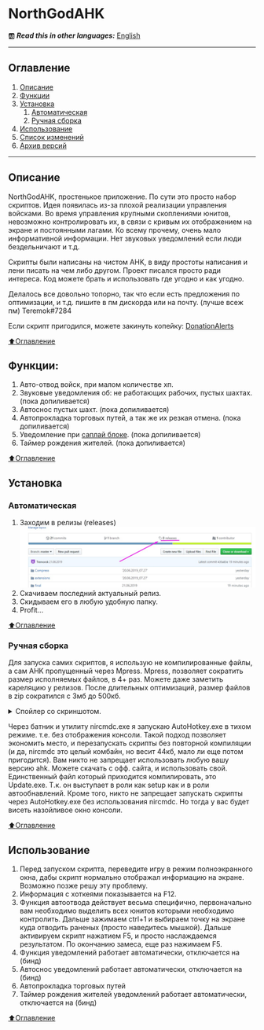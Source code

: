 # NorthGodAHK
:ab: ***Read this in other languages:*** [English](https://github.com/Tremorok/NorthGodAHK/blob/master/README.en.MD)
____
## Оглавление
1. [Описание](#Описание)
2. [Функции](#Функции)
3. [Установка](#Установка)
    1. [Автоматическая](#Автоматическая)
    2. [Ручная сборка](#Ручная-сборка)
5. [Использование](#Использование)
6. [Список изменений](https://github.com/Tremorok/NorthGodAHK/blob/master/changelog.txt)
7. [Архив версий](https://github.com/Tremorok/NorthGodAHK/tree/master/release)
____

## Описание
NorthGodAHK, простенькое приложение. По сути это просто набор скриптов. Идея появилась из-за плохой реализации управления войсками. Во время управления крупными скоплениями юнитов, невозможно контролировать их, в связи с кривым их отображением на экране и постоянными лагами. Ко всему прочему, очень мало информативной информации. Нет звуковых уведомлений если люди бездельничают и т.д.

Скрипты были написаны на чистом AHK, в виду простоты написания и лени писать на чем либо другом. Проект писался просто ради интереса. Код можете брать и использовать где угодно и как угодно.

Делалось все довольно топорно, так что если есть предложения по оптимизации, и т.д. пишите в пм дискорда или на почту. (лучше всеж пм) Teremok#7284

Если скрипт пригодился, можете закинуть копейку: [DonationAlerts](https://www.donationalerts.com/r/teremoklive)

[:arrow_up:Оглавление](#Оглавление)

## Функции:
1. Авто-отвод войск, при малом количестве хп.
2. Звуковые уведомления об: не работающих рабочих, пустых шахтах. (пока допиливается)
3. Автоснос пустых шахт. (пока допиливается)
4. Автопрокладка торговых путей, а так же их резкая отмена. (пока допиливается)
5. Уведомление при [саплай блоке](https://liquipedia.net/starcraft/Supply_block). (пока допиливается)
6. Таймер рождения жителей. (пока допиливается)

[:arrow_up:Оглавление](#Оглавление)

## Установка
### Автоматическая
1.  Заходим в релизы (releases)
![Alt-текст](https://raw.githubusercontent.com/Tremorok/NorthGodAHK/master/readmeimages/Screenshot_1.jpg "Screenshot_1.jpg")
2. Скачиваем последний актуальный релиз.
3. Скидываем его в любую удобную папку.
4. Profit...

[:arrow_up:Оглавление](#Оглавление)

### Ручная сборка
Для запуска самих скриптов, я использую не компилированные файлы, а сам AHK пропущенный через Mpress. Mpress, позволяет сократить размер исполняемых файлов, в 4+ раз. Можете даже заметить кареляцию у релизов. После длительных оптимизаций, размер файлов в zip сократился с 3мб до 500кб.
<details>
  <summary>Спойлер со скриншотом.</summary>
<img src="https://raw.githubusercontent.com/Tremorok/NorthGodAHK/master/readmeimages/Screenshot_3.jpg" alt="Screenshot_3.jpg"">
   A1: JavaScript
</details>

Через батник и утилиту nircmdc.exe я запускаю AutoHotkey.exe в тихом режиме. т.е. без отображения консоли. Такой подход позволяет экономить место, и перезапускать скрипты без повторной компиляции (и да, nircmdc это целый комбайн, но весит 44кб, мало ли еще потом пригодится). Вам никто не запрещает использовать любую вашу версию ahk. Можете скачать с офф. сайта, и использовать свой. Единственный файл который приходится компилировать, это Update.exe. Т.к. он выступает в роли как setup как и в роли автообнавлений. Кроме того, никто не запрещает запускать скрипты через AutoHotkey.exe без использования nircmdc. Но тогда у вас будет висеть назойливое окно консоли.

[:arrow_up:Оглавление](#Оглавление)

## Использование

1. Перед запуском скрипта, переведите игру в режим полноэкранного окна, дабы скрипт нормально отображал информацию на экране. Возможно позже решу эту проблему.
2. Информация с хоткеями показывается на F12.
3. Функция автоотвода действует весьма специфично, первоначально вам необходимо выделить всех юнитов которыми необходимо контролить. Дальше зажимаем ctrl+1 и выбираем точку на экране куда отводить раненых (просто наведитесь мышкой). Дальше активируем скрипт нажатием F5, и просто наслаждаемся результатом. По окончанию замеса, еще раз нажимаем F5.
4. Функция уведомлений работает автоматически, отключается на (бинд)
5. Автоснос уведомлений работает автоматически, отключается на (бинд)
6. Автопрокладка торговых путей
7. Таймер рождения жителей уведомлений работает автоматически, отключается на (бинд)

[:arrow_up:Оглавление](#Оглавление)